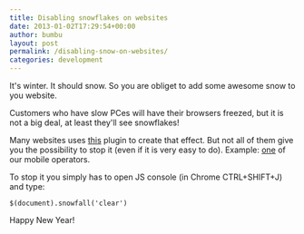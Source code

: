 ```yaml
---
title: Disabling snowflakes on websites
date: 2013-01-02T17:29:54+00:00
author: bumbu
layout: post
permalink: /disabling-snow-on-websites/
categories: development
---
```

It's winter. It should snow. So you are obliget to add some awesome snow to you website.

Customers who have slow PCes will have their browsers freezed, but it is not a big deal, at least they'll see snowflakes!

Many websites uses <a href="https://github.com/loktar00/JQuery-Snowfall">this</a> plugin to create that effect. But not all of them give you the possibility to stop it (even if it is very easy to do). Example: <a href="http://www.unite.md" target="_blank">one</a> of our mobile operators.

To stop it you simply has to open JS console (in Chrome CTRL+SHIFT+J) and type:
<pre class="language-js"><code>$(document).snowfall('clear')</code></pre>
Happy New Year!
